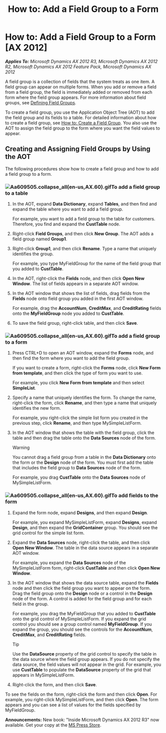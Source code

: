 ﻿---
title: 'How to: Add a Field Group to a Form'
TOCTitle: 'How to: Add a Field Group to a Form'
ms:assetid: 69ce681a-d7ce-45b0-b417-b7fb48a40d14
ms:mtpsurl: https://msdn.microsoft.com/en-us/library/Aa609505(v=AX.60)
ms:contentKeyID: 35244784
ms.date: 05/18/2015
mtps_version: v=AX.60
---

# How to: Add a Field Group to a Form [AX 2012]


_**Applies To:** Microsoft Dynamics AX 2012 R3, Microsoft Dynamics AX 2012 R2, Microsoft Dynamics AX 2012 Feature Pack, Microsoft Dynamics AX 2012_

A field group is a collection of fields that the system treats as one item. A field group can appear on multiple forms. When you add or remove a field from a field group, the field is immediately added or removed from each form where the field group appears. For more information about field groups, see [Defining Field Groups](defining-field-groups.md).

To create a field group, you use the Application Object Tree (AOT) to add the field group and its fields to a table. For detailed information about how to create a field group, see [How to: Create a Field Group](how-to-create-a-field-group.md). You also use the AOT to assign the field group to the form where you want the field values to appear.

## Creating and Assigning Field Groups by Using the AOT

The following procedures show how to create a field group and how to add a field group to a form.

### ![Aa609505.collapse\_all(en-us,AX.60).gif](images/Gg863931.collapse_all(en-us,AX.60).gif "Aa609505.collapse_all(en-us,AX.60).gif")To add a field group to a table

1.  In the AOT, expand **Data Dictionary**, expand **Tables**, and then find and expand the table where you want to add a field group.
    
    For example, you want to add a field group to the table for customers. Therefore, you find and expand the **CustTable** node.

2.  Right-click **Field Groups**, and then click **New Group**. The AOT adds a field group named **Group1**.

3.  Right-click **Group1**, and then click **Rename**. Type a name that uniquely identifies the group.
    
    For example, you type MyFieldGroup for the name of the field group that you added to **CustTable**.

4.  In the AOT, right-click the **Fields** node, and then click **Open New Window**. The list of fields appears in a separate AOT window.

5.  In the AOT window that shows the list of fields, drag fields from the **Fields** node onto field group you added in the first AOT window.
    
    For example, drag the **AccountNum**, **CreditMax**, and **CreditRating** fields onto the **MyFieldGroup** node you added to **CustTable**.

6.  To save the field group, right-click table, and then click **Save**.

### ![Aa609505.collapse\_all(en-us,AX.60).gif](images/Gg863931.collapse_all(en-us,AX.60).gif "Aa609505.collapse_all(en-us,AX.60).gif")To add a field group to a form

1.  Press CTRL+D to open an AOT window, expand the **Forms** node, and then find the form where you want to add the field group.
    
    If you want to create a form, right-click the **Forms** node, click **New Form from template**, and then click the type of form you want to use.
    
    For example, you click **New Form from template** and then select **SimpleList**.

2.  Specify a name that uniquely identifies the form. To change the name, right-click the form, click **Rename**, and then type a name that uniquely identifies the new form.
    
    For example, you right-click the simple list form you created in the previous step, click **Rename**, and then type MySimpleListForm.

3.  In the AOT window that shows the table with the field group, click the table and then drag the table onto the **Data Sources** node of the form.
    

    > [!WARNING]
    > <P>You cannot drag a field group from a table in the <STRONG>Data Dictionary</STRONG> onto the form or the <STRONG>Design</STRONG> node of the form. You must first add the table that includes the field group to <STRONG>Data Sources</STRONG> node of the form.</P>

    
    For example, you drag **CustTable** onto the **Data Sources** node of MySimpleListForm.

### ![Aa609505.collapse\_all(en-us,AX.60).gif](images/Gg863931.collapse_all(en-us,AX.60).gif "Aa609505.collapse_all(en-us,AX.60).gif")To add fields to the form

1.  Expand the form node, expand **Designs**, and then expand **Design**.
    
    For example, you expand MySimpleListForm, expand **Designs**, expand **Design**, and then expand the **GridContainer** group. You should see the grid control for the simple list form.

2.  Expand the **Data Sources** node, right-click the table, and then click **Open New Window**. The table in the data source appears in a separate AOT window.
    
    For example, you expand the **Data Sources** node of the MySimpleListForm form, right-click **CustTable** and then click **Open New Window**.

3.  In the AOT window that shows the data source table, expand the **Fields** node and then click the field group you want to appear on the form. Drag the field group onto the **Design** node or a control in the **Design** node of the form. A control is added for the field group and for each field in the group.
    
    For example, you drag the MyFieldGroup that you added to **CustTable** onto the grid control of MySimpleListForm. If you expand the grid control you should see a group control named **MyFieldGroup**. If you expand the group, you should see the controls for the **AccountNum**, **CreditMax**, and **CreditRating** fields.
    

    > [!TIP]
    > <P>Use the <STRONG>DataSource</STRONG> property of the grid control to specify the table in the data source where the field group appears. If you do not specify the data source, the field values will not appear in the grid. For example, you use <STRONG>CustTable</STRONG> to populate the <STRONG>DataSource</STRONG> property of the grid that appears in MySimpleListForm.</P>



4.  Right-click the form, and then click **Save**.

To see the fields on the form, right-click the form and then click **Open**. For example, you right-click MySimpleListForm, and then click **Open**. The form appears and you can see a list of values for the fields specified by MyFieldGroup.

  
**Announcements:** New book: "Inside Microsoft Dynamics AX 2012 R3" now available. Get your copy at the [MS Press Store](https://www.microsoftpressstore.com/store/inside-microsoft-dynamics-ax-2012-r3-9780735685109).

